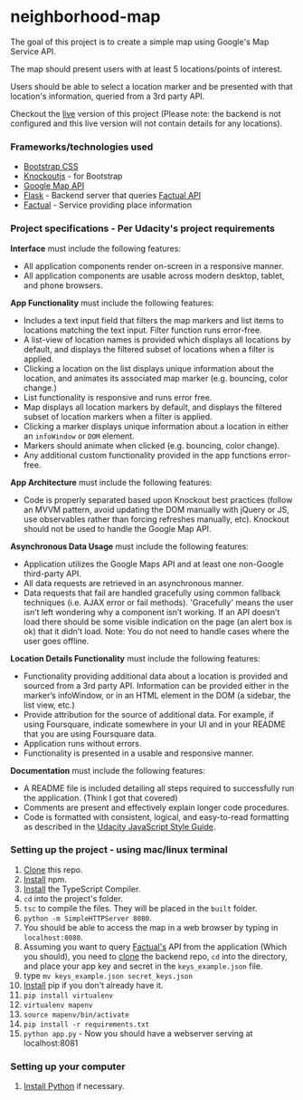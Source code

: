 # neighborhood-map

The goal of this project is to create a simple map using Google's Map Service API.

The map should present users with at least 5 locations/points of interest.

Users should be able to select a location marker and be presented with that location's information, 
queried from a 3rd party API.

Checkout the [live]() version of this project (Please note: the backend is not configured and this live version
will not contain details for any locations).

### Frameworks/technologies used
- [Bootstrap CSS](http://getbootstrap.com/)
- [Knockoutjs](https://knockoutjs.com/) - for Bootstrap
- [Google Map API](https://developers.google.com/maps/)
- [Flask](http://flask.pocoo.org) - Backend server that queries [Factual API](https://github.com/Factual/factual-python-driver)
- [Factual](https://www.factual.com/solutions/developers) - Service providing place information

### Project specifications - Per Udacity's project requirements

**Interface** must include the following features:
- All application components render on-screen in a responsive manner.
- All application components are usable across modern desktop, tablet, and phone browsers.

**App Functionality** must include the following features:
- Includes a text input field that filters the map markers and list items to locations 
matching the text input. Filter function runs error-free.
- A list-view of location names is provided which displays all locations by default, 
and displays the filtered subset of locations when a filter is applied.
- Clicking a location on the list displays unique information about the location, 
and animates its associated map marker (e.g. bouncing, color change.)
- List functionality is responsive and runs error free.
- Map displays all location markers by default, and displays the filtered subset 
of location markers when a filter is applied.
- Clicking a marker displays unique information about a location in either an `infoWindow` or `DOM` element.
- Markers should animate when clicked (e.g. bouncing, color change).
- Any additional custom functionality provided in the app functions error-free.

**App Architecture** must include the following features:
- Code is properly separated based upon Knockout best practices (follow an MVVM pattern, avoid updating the 
DOM manually with jQuery or JS, use observables rather than forcing refreshes manually, etc). Knockout should 
not be used to handle the Google Map API.

**Asynchronous Data Usage** must include the following features:
- Application utilizes the Google Maps API and at least one non-Google third-party API.
- All data requests are retrieved in an asynchronous manner.
- Data requests that fail are handled gracefully using common fallback techniques (i.e. AJAX error or fail methods).
'Gracefully' means the user isn’t left wondering why a component isn’t working. If an API doesn’t load there 
should be some visible indication on the page (an alert box is ok) that it didn’t load. Note: You do not need
to handle cases where the user goes offline.

**Location Details Functionality** must include the following features:
- Functionality providing additional data about a location is provided and sourced from a 3rd party API. Information 
can be provided either in the marker’s infoWindow, or in an HTML element in the DOM (a sidebar, the list view, etc.)
- Provide attribution for the source of additional data. For example, if using Foursquare, indicate somewhere in 
your UI and in your README that you are using Foursquare data.
- Application runs without errors.
- Functionality is presented in a usable and responsive manner.

**Documentation** must include the following features:
- A README file is included detailing all steps required to successfully run the application. (Think I got that covered)
- Comments are present and effectively explain longer code procedures.
- Code is formatted with consistent, logical, and easy-to-read formatting as described in 
the [Udacity JavaScript Style Guide](http://udacity.github.io/frontend-nanodegree-styleguide/javascript.html).


### Setting up the project - using mac/linux terminal

1. [Clone](https://github.com/jwelker110/neighborhood-map.git) this repo.
2. [Install](http://blog.npmjs.org/post/85484771375/how-to-install-npm) npm.
3. [Install](https://www.npmjs.com/package/typescript) the TypeScript Compiler.
4. `cd` into the project's folder.
5. `tsc` to compile the files. They will be placed in the `built` folder.
6. `python -m SimpleHTTPServer 8080`.
7. You should be able to access the map in a web browser by typing in `localhost:8080`.
8. Assuming you want to query [Factual's](https://www.factual.com/solutions/developers) API from the application 
(Which you should), you need to [clone](https://github.com/jwelker110/neighborhood-map-backend) the backend repo, `cd` into the directory, and place your app key and secret in the `keys_example.json` file.
9. type `mv keys_example.json secret_keys.json`
10. [Install](https://pip.pypa.io/en/stable/installing/) pip if you don't already have it.
11. `pip install virtualenv`
12. `virtualenv mapenv`
13. `source mapenv/bin/activate`
14. `pip install -r requirements.txt`
15. `python app.py` - Now you should have a webserver serving at localhost:8081

### Setting up your computer

1. [Install Python](https://www.python.org/downloads/) if necessary.
